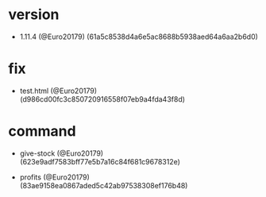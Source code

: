 # version

* 1.11.4 (@Euro20179) (61a5c8538d4a6e5ac8688b5938aed64a6aa2b6d0)


# fix

* test.html (@Euro20179) (d986cd00fc3c850720916558f07eb9a4fda43f8d)


# command

* give-stock (@Euro20179) (623e9adf7583bff77e5b7a16c84f681c9678312e)

* profits (@Euro20179) (83ae9158ea0867aded5c42ab97538308ef176b48)


